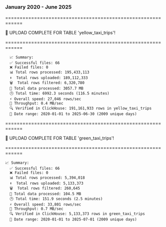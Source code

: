 ### January 2020 - June 2025

============================================================

🎉 UPLOAD COMPLETE FOR TABLE 'yellow_taxi_trips'!

============================================================
```
  📈 Summary:
  ✅ Successful files: 66
  ❌ Failed files: 0
  📊 Total rows processed: 195,433,113
  ⬆️  Total rows uploaded: 189,112,333
  🗑️  Total rows filtered: 6,320,780
  📁 Total data processed: 3057.7 MB
  🕒 Total time: 6992.3 seconds (116.5 minutes)
  ⚡ Overall speed: 27,046 rows/sec
  💾 Throughput: 0.4 MB/sec
  🔍 Verified in ClickHouse: 191,161,933 rows in yellow_taxi_trips
  📅 Date range: 2020-01-01 to 2025-06-30 (2009 unique days)
```

============================================================

🎉 UPLOAD COMPLETE FOR TABLE 'green_taxi_trips'!

============================================================
```
📈 Summary:
  ✅ Successful files: 66
  ❌ Failed files: 0
  📊 Total rows processed: 5,394,018
  ⬆️  Total rows uploaded: 5,133,373
  🗑️  Total rows filtered: 260,645
  📁 Total data processed: 104.5 MB
  🕒 Total time: 151.9 seconds (2.5 minutes)
  ⚡ Overall speed: 33,801 rows/sec
  💾 Throughput: 0.7 MB/sec
  🔍 Verified in ClickHouse: 5,133,373 rows in green_taxi_trips
  📅 Date range: 2020-01-01 to 2025-07-01 (2009 unique days)
```